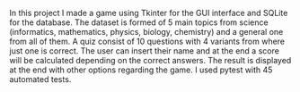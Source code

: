 In this project I made a game using Tkinter for the GUI interface and SQLite for the database. The dataset is formed of 5 main topics from science (informatics, mathematics, physics, biology, chemistry) and a general one from all of them. A quiz consist of 10 questions 
with 4 variants from where just one is correct. The user can insert their name and at the end a score will be calculated depending on the correct answers. The result is displayed at the end with other options regarding the game.
I used pytest with 45 automated tests.
